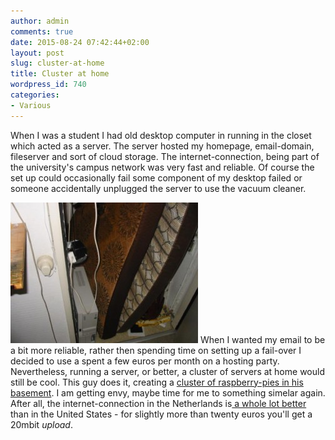 ```yaml
---
author: admin
comments: true
date: 2015-08-24 07:42:44+02:00
layout: post
slug: cluster-at-home
title: Cluster at home
wordpress_id: 740
categories:
- Various
---
```


When I was a student I had old desktop computer in running in the closet which acted as a server. The server hosted my homepage, email-domain, fileserver and sort of cloud storage. The internet-connection, being part of the university's campus network was very fast and reliable. Of course the set up could occasionally fail some component of my desktop failed or someone accidentally unplugged the server to use the vacuum cleaner.

[![Server in kast](/wp-content/uploads/2015/08/fotoserverinkast-300x225.jpg)](/wp-content/uploads/2015/08/fotoserverinkast.jpg)
When I wanted my email to be a bit more reliable, rather then spending time on setting up a fail-over I decided to use a spent a few euros per month on a hosting party. Nevertheless, running a server, or better, a cluster of servers at home would still be cool. This guy does it, creating a [cluster of raspberry-pies in his basement](http://www.pidramble.com/build-your-own-raspberry-pi-cluster). I am getting envy, maybe time for me to something simelar again. After all, the internet-connection in the Netherlands is[ a whole lot better](https://www.internetten.nl/internet/vergelijking) than in the United States - for slightly more than twenty euros you'll get a 20mbit _upload_.


